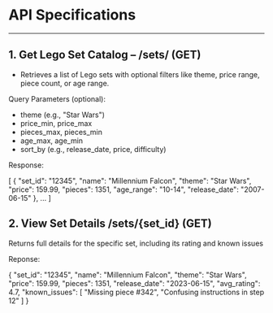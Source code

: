 # API Specifications
__________________________

## 1. Get Lego Set Catalog – /sets/ (GET)
- Retrieves a list of Lego sets with optional filters like theme, price range, piece count, or age range.

Query Parameters (optional):
- theme (e.g., "Star Wars")
- price_min, price_max
- pieces_max, pieces_min
- age_max, age_min
- sort_by (e.g., release_date, price, difficulty)

Response:

[
  {
    "set_id": "12345",
    "name": "Millennium Falcon",
    "theme": "Star Wars",
    "price": 159.99,
    "pieces": 1351,
    "age_range": "10-14",
    "release_date": "2007-06-15"
  },
  ...
]

## 2. View Set Details /sets/{set_id} (GET)
Returns full details for the specific set, including its rating and known issues

Reponse:

{
  "set_id": "12345",
  "name": "Millennium Falcon",
  "theme": "Star Wars",
  "price": 159.99,
  "pieces": 1351,
  "release_date": "2023-06-15",
  "avg_rating": 4.7,
  "known_issues": [
    "Missing piece #342",
    "Confusing instructions in step 12"
  ]
}

